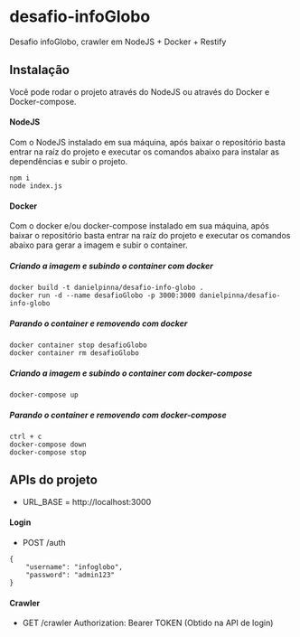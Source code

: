# desafio-infoGlobo
Desafio infoGlobo, crawler em NodeJS + Docker + Restify

## Instalação
Você pode rodar o projeto através do NodeJS ou através do Docker e Docker-compose.

#### NodeJS
Com o NodeJS instalado em sua máquina, após baixar o repositório basta entrar na raíz do projeto e executar os comandos abaixo para instalar as dependências e subir o projeto.

```
npm i
node index.js
```


#### Docker
Com o docker e/ou docker-compose instalado em sua máquina, após baixar o repositório basta entrar na raíz do projeto e executar os comandos abaixo para gerar a imagem e subir o container.

##### Criando a imagem e subindo o container com docker
```
docker build -t danielpinna/desafio-info-globo .
docker run -d --name desafioGlobo -p 3000:3000 danielpinna/desafio-info-globo
```

##### Parando o container e removendo com docker
```
docker container stop desafioGlobo
docker container rm desafioGlobo
```

##### Criando a imagem e subindo o container com docker-compose
```
docker-compose up
```

##### Parando o container e removendo com docker-compose
```
ctrl + c
docker-compose down
docker-compose stop
```


## APIs do projeto
* URL_BASE = http://localhost:3000

#### Login
* POST /auth
```
{
	"username": "infoglobo",
	"password": "admin123"
}
```

#### Crawler
* GET /crawler
Authorization: Bearer TOKEN (Obtido na API de login)
